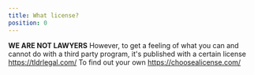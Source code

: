 ```yaml
---
title: What license?
position: 0
---
```


**WE ARE NOT LAWYERS**
However, to get a feeling of what you can and cannot do with a third party program, it's published with a certain license
<https://tldrlegal.com/>
To find out your own
<https://choosealicense.com/>
